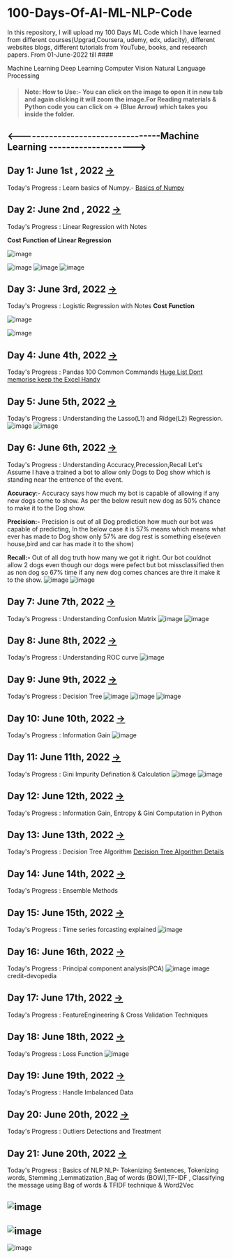 
# 100-Days-Of-AI-ML-NLP-Code

In this repository, I will upload my 100 Days ML Code which I have learned from different courses(Upgrad,Coursera, udemy, edx, udacity), different websites blogs, different tutorials from YouTube, books, and research papers. From 01-June-2022 till ####

Machine Learning
Deep Learning
Computer Vision
Natural Language Processing

> #### Note: How to Use:- You can click on the image to open it in new tab and again clicking it will zoom the image.For Reading materials & Python code you can click on -> (Blue Arrow) which takes you inside the folder.


## <---------------------------------Machine Learning -------------------->
## Day 1: June 1st , 2022 [->](https://github.com/dataisamazing/100-Days-Of-AI-ML-NLP-Code/tree/main/day01)
Today's Progress : Learn basics of Numpy.- [Basics of Numpy](https://medium.com/@sunils0506/basics-of-numpy-22f8225670bd)
## Day 2: June 2nd , 2022 [->](https://github.com/dataisamazing/100-Days-Of-AI-ML-NLP-Code/tree/main/day02)
Today's Progress : Linear Regression with Notes

**Cost Function of Linear Regression**

![image](https://user-images.githubusercontent.com/68937805/150061716-c1351d89-01ac-456e-acb4-6b008f2874f7.png)

![image](https://user-images.githubusercontent.com/68937805/148668563-8419ad2f-889a-4fec-beba-3b7dd318d3cd.png)
![image](https://user-images.githubusercontent.com/68937805/148668682-290ccc3a-0087-4419-9512-72bec0a079cd.png)
![image](https://user-images.githubusercontent.com/68937805/148683963-ffbcfbb7-3a04-4a39-980a-9d2753293cce.png)
## Day 3: June 3rd, 2022 [->](https://github.com/dataisamazing/100-Days-Of-AI-ML-NLP-Code/tree/main/day03)
Today's Progress : Logistic Regression with Notes
**Cost Function**

![image](https://user-images.githubusercontent.com/68937805/150245410-a85d052e-5e74-4947-98ba-b0f55ab81207.png)

![image](https://user-images.githubusercontent.com/68937805/149665706-33489d01-268e-476e-bdb6-8dbbd6b48475.png)
## Day 4: June 4th, 2022 [->](https://github.com/dataisamazing/100-Days-Of-AI-ML-NLP-Code/tree/main/day04)
Today's Progress : Pandas 100 Common Commands [Huge List Dont memorise keep the Excel Handy](https://github.com/dataisamazing/100-Days-Of-AI-ML-NLP-Code/raw/main/day04/pandas-100%20Common%20Commands.xlsx)
## Day 5: June 5th, 2022 [->](https://github.com/dataisamazing/100-Days-Of-AI-ML-NLP-Code/tree/main/day05)
Today's Progress : Understanding the Lasso(L1) and Ridge(L2) Regression.
![image](https://user-images.githubusercontent.com/68937805/149667749-3010fa28-f3eb-45d8-b5de-77d48081625f.png)
![image](https://user-images.githubusercontent.com/68937805/149669159-520cd443-81ca-4fa5-bc07-107827c14a7c.png)
## Day 6: June 6th, 2022 [->](https://github.com/dataisamazing/100-Days-Of-AI-ML-NLP-Code/tree/main/day06)
Today's Progress : Understanding Accuracy,Precession,Recall
Let's Assume I have a trained a bot to allow only Dogs to Dog show which is standing near the entrence of the event.

**Accuracy**:- Accuracy says how much my bot is capable of allowing if any new dogs come to show. As per the below result new dog as 50% chance to make it to the Dog show.

**Precision:-** Precision is out of all Dog prediction how much our bot was capable of predicting, In the below case it is 57% means which means what ever has made to Dog
show only 57% are dog rest is something else(even house,bird and car has made it to the show)

**Recall:-** Out of all dog truth how many we got it right. Our bot couldnot allow 2 dogs even though our dogs were pefect but bot missclassified then as non dog so 67% time if any
new dog comes chances are thre it make it to the show.
![image](https://user-images.githubusercontent.com/68937805/149671574-51f754f2-62fc-40a6-9100-e238606da9e4.png)
![image](https://user-images.githubusercontent.com/68937805/149671927-702a2074-2298-46c5-bf59-d2fd78bc978f.png)

## Day 7: June 7th, 2022 [->](https://github.com/dataisamazing/100-Days-Of-AI-ML-NLP-Code/tree/main/day07)
Today's Progress : Understanding Confusion Matrix
![image](https://user-images.githubusercontent.com/68937805/151693586-3c21fb08-9061-480b-99e3-8c246a5d5b6a.png)
![image](https://user-images.githubusercontent.com/68937805/151703184-d7f90354-2a7a-4703-b33b-edf3d8507373.png)

## Day 8: June 8th, 2022 [->](https://github.com/dataisamazing/100-Days-Of-AI-ML-NLP-Code/tree/main/day08)
Today's Progress : Understanding ROC curve
![image](https://user-images.githubusercontent.com/68937805/151710265-552a87eb-921e-4b91-bd51-88795877a04d.png)

## Day 9: June 9th, 2022 [->](https://github.com/dataisamazing/100-Days-Of-AI-ML-NLP-Code/tree/main/day09)
Today's Progress : Decision Tree
![image](https://user-images.githubusercontent.com/68937805/152678899-ffff20df-7b68-40f6-963e-1ddda5948835.png)
![image](https://user-images.githubusercontent.com/68937805/152693657-cfd96dc3-1e48-4950-953d-1e0b16b01512.png)
![image](https://user-images.githubusercontent.com/68937805/152694407-2c583e75-67ba-4c95-b519-7c584f910d0d.png)
## Day 10: June 10th, 2022 [->](https://github.com/dataisamazing/100-Days-Of-AI-ML-NLP-Code/tree/main/day10)
Today's Progress : Information Gain
![image](https://user-images.githubusercontent.com/68937805/152720729-de3bd647-07f8-4332-81d5-bd7e17bb18ee.png)
## Day 11: June 11th, 2022 [->](https://github.com/dataisamazing/100-Days-Of-AI-ML-NLP-Code/tree/main/day11)
Today's Progress : Gini Impurity Defination & Calculation
![image](https://user-images.githubusercontent.com/68937805/152693657-cfd96dc3-1e48-4950-953d-1e0b16b01512.png)
![image](https://user-images.githubusercontent.com/68937805/152913807-2da032a4-741a-4f71-aea6-682da9c5c35b.png)
## Day 12: June 12th, 2022 [->](https://github.com/dataisamazing/100-Days-Of-AI-ML-NLP-Code/tree/main/day12)
Today's Progress : Information Gain, Entropy & Gini Computation in Python
## Day 13: June 13th, 2022 [->](https://github.com/dataisamazing/100-Days-Of-AI-ML-NLP-Code/tree/main/day13)
Today's Progress : Decision Tree Algorithm [Decision Tree Algorithm Details](https://medium.com/@sunils0506/decision-tree-types-metrics-dc9b97150f8d)
## Day 14: June 14th, 2022 [->](https://github.com/dataisamazing/100-Days-Of-AI-ML-NLP-Code/tree/main/day14)
Today's Progress : Ensemble Methods
## Day 15: June 15th, 2022 [->](https://github.com/dataisamazing/100-Days-Of-AI-ML-NLP-Code/tree/main/day15)
Today's Progress : Time series forcasting explained
![image](https://user-images.githubusercontent.com/68937805/177090610-5f5b7791-0736-4416-99c4-8f2a2c33b3f8.png)
## Day 16: June 16th, 2022 [->](https://github.com/dataisamazing/100-Days-Of-AI-ML-NLP-Code/tree/main/day16)
Today's Progress : Principal component analysis(PCA)
![image](https://user-images.githubusercontent.com/68937805/177104868-b3521aca-8220-4dfa-aad1-d253564e80ca.png)
image credit-devopedia
## Day 17: June 17th, 2022 [->](https://github.com/dataisamazing/100-Days-Of-AI-ML-NLP-Code/tree/main/day17)
Today's Progress : FeatureEngineering & Cross Validation Techniques
## Day 18: June 18th, 2022 [->](https://github.com/dataisamazing/100-Days-Of-AI-ML-NLP-Code/tree/main/day18)
Today's Progress : Loss Function
![image](https://user-images.githubusercontent.com/68937805/177142796-82575c27-fa24-4c91-b62f-9300182aa72b.png)
## Day 19: June 19th, 2022 [->](https://github.com/dataisamazing/100-Days-Of-AI-ML-NLP-Code/tree/main/day19)
Today's Progress : Handle Imbalanced Data
## Day 20: June 20th, 2022 [->](https://github.com/dataisamazing/100-Days-Of-AI-ML-NLP-Code/tree/main/day20)
Today's Progress : Outliers Detections and Treatment
## Day 21: June 20th, 2022 [->](https://github.com/dataisamazing/100-Days-Of-AI-ML-NLP-Code/tree/main/day21)
Today's Progress : Basics of NLP
NLP- Tokenizing Sentences, Tokenizing words, Stemming ,Lemmatization ,Bag of words (BOW),TF-IDF ,
Classifying the message using Bag of words & TFIDF technique & Word2Vec

![image](https://user-images.githubusercontent.com/68937805/178698570-13398816-2eda-42d7-a11d-16f474d0a727.png)
-----------------------------------------------------------------------------------------------------------------------------------------
![image](https://user-images.githubusercontent.com/68937805/178701286-51e314e5-226c-46af-9c0c-81303d0dbe46.png)
-----------------------------------------------------------------------------------------------------------------------------------------
![image](https://user-images.githubusercontent.com/68937805/178702563-2bc64067-0760-4396-8fe6-457199993d32.png)
